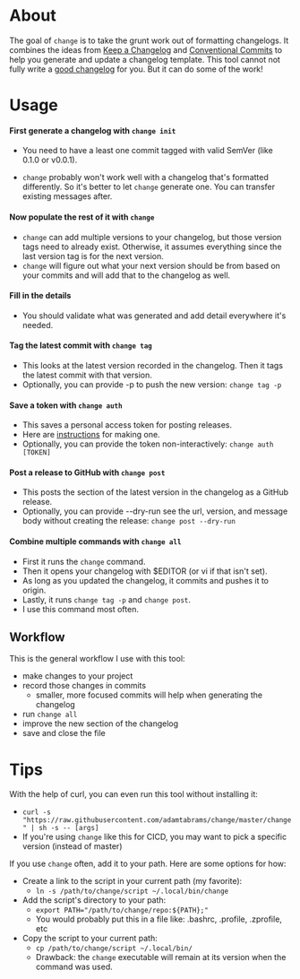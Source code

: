 # About

The goal of `change` is to take the grunt work out of formatting changelogs. It combines the ideas from
[Keep a Changelog](https://keepachangelog.com/en/1.0.0/)
and [Conventional Commits](https://www.conventionalcommits.org/en/v1.0.0/)
to help you generate and update a changelog template.
This tool cannot not fully write a [good changelog](https://keepachangelog.com/en/1.0.0/#bad-practices) for you.
But it can do some of the work!


# Usage

#### First generate a changelog with `change init`
* You need to have a least one commit tagged with valid SemVer (like 0.1.0 or v0.0.1).

* `change` probably won't work well with a changelog that's formatted differently.
So it's better to let `change` generate one. You can transfer existing messages after.

#### Now populate the rest of it with `change`
* `change` can add multiple versions to your changelog, but those version tags need to already exist.
Otherwise, it assumes everything since the last version tag is for the next version.
* `change` will figure out what your next version should be from based on your commits and will add that to the changelog as well.

#### Fill in the details
* You should validate what was generated and add detail everywhere it's needed.

#### Tag the latest commit with `change tag`
* This looks at the latest version recorded in the changelog.
Then it tags the latest commit with that version.
* Optionally, you can provide -p to push the new version: `change tag -p`

#### Save a token with `change auth`
* This saves a personal access token for posting releases.
* Here are [instructions](https://help.github.com/en/github/authenticating-to-github/creating-a-personal-access-token-for-the-command-line#creating-a-token) for making one.
* Optionally, you can provide the token non-interactively: `change auth [TOKEN]`

#### Post a release to GitHub with `change post`
* This posts the section of the latest version in the changelog as a GitHub release.
* Optionally, you can provide --dry-run see the url, version, and message body without
creating the release: `change post --dry-run`

#### Combine multiple commands with `change all`
* First it runs the `change` command.
* Then it opens your changelog with $EDITOR (or vi if that isn't set).
* As long as you updated the changelog, it commits and pushes it to origin.
* Lastly, it runs `change tag -p` and `change post`.
* I use this command most often.


## Workflow

This is the general workflow I use with this tool:
* make changes to your project
* record those changes in commits
    * smaller, more focused commits will help when generating the changelog
* run `change all`
* improve the new section of the changelog
* save and close the file


# Tips

With the help of curl, you can even run this tool without installing it:
* `curl -s "https://raw.githubusercontent.com/adamtabrams/change/master/change" | sh -s -- [args]`
* If you're using `change` like this for CICD, you may want to pick a specific version (instead of master)

If you use `change` often, add it to your path. Here are some options for how:
* Create a link to the script in your current path (my favorite):
    * `ln -s /path/to/change/script ~/.local/bin/change`
* Add the script's directory to your path:
    * `export PATH="/path/to/change/repo:${PATH};"`
    * You would probably put this in a file like: .bashrc, .profile, .zprofile, etc
* Copy the script to your current path:
    * `cp /path/to/change/script ~/.local/bin/`
    * Drawback: the `change` executable will remain at its version when the command was used.
